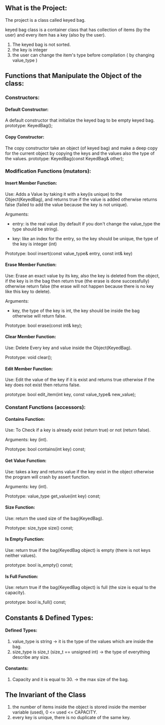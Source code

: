 ## What is the Project:

The project is a class called keyed bag.

keyed bag class is a container class that has collection of items (by the user) and every item has a key (also by the user).

1) The keyed bag is not sorted.
2) the key is integer
3) the user can change the item's type before compilation ( by changing value_type )

## Functions that Manipulate the Object of the class:

### Constructors:
#### Default Constructor:
A default constructor that initialize the keyed bag to be empty keyed bag.
prototype: KeyedBag();
#### Copy Constructor:
The copy constructor take an object (of keyed bag) and make a deep copy for the current object by copying the keys and the values also the type of the values.
prototype: KeyedBag(const KeyedBag& other);
### Modification Functions (mutators):

#### Insert Member Function:

Use: Adds a Value by taking it with a key(is unique) to the Object(KeyedBag), and returns true if the value is added otherwise returns false (failed to add the value because the key is not unique).

Arguments:
- entry: is the real value (by default if you don't change the value_type the type should be string).

- key: like an index for the entry, so the key should be unique, the type of the key is integer (int) 

Prototype: bool insert(const value_type& entry, const int& key)  

#### Erase Member Function:

Use: Erase an exact value by its key, also the key is deleted from the object, if the key is in the bag then return true (the erase is done successfully) otherwise return false (the erase will not happen because there is no key like this key to delete).

Arguments:
- key, the type of the key is int, the key should be inside the bag otherwise will return false. 

Prototype: bool erase(const int& key);

#### Clear Member Function:

Use: Delete Every key and value inside the Object(KeyedBag).

Prototype: void clear();

#### Edit Member Function:

Use: Edit the value of the key if it is exist and returns true otherwise if the key does not exist then returns false.

prototype: bool edit_item(int key, const value_type& new_value);
### Constant Functions (accessors):

#### Contains Function:

Use: To Check if a key is already exist (return true) or not (return false).

Arguments: key (int).

Prototype: bool contains(int key) const;

#### Get Value Function:

Use: takes a key and returns value if the key exist in the object otherwise the program will crash by assert function.

Arguments: key (int).

Prototype: value_type get_value(int key) const;

#### Size Function:

Use: return the used size of the bag(KeyedBag).

Prototype: size_type size() const;

#### Is Empty Function:

Use: return true if the bag(KeyedBag object) is empty (there is not keys neither values).

prototype: bool is_empty() const;

#### Is Full Function:

Use: return true if the bag(KeyedBag object) is full (the size is equal to the capacity).

prototype: bool is_full() const;

## Constants & Defined Types:

#### Defined Types:
1) value_type is string -> it is the type of the values which are inside the bag.
2) size_type is size_t (size_t == unsigned int) -> the type of everything describe any size.

#### Constants:
1) Capacity and it is equal to 30. -> the max size of the bag.


## The Invariant of the Class
1) the number of items inside the object is stored inside the member variable (used), 0 <= used <= CAPACITY.
2) every key is unique, there is no duplicate of the same key.